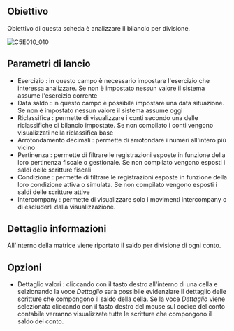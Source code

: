 ## Obiettivo
Obiettivo di questa scheda è analizzare il bilancio per divisione.

![C5E010_010](http://localhost:3000/immagini/MBDOC_SCH-C5ESER_28/C5E010_010.png)
## Parametri di lancio

  * Esercizio :  in questo campo è necessario impostare l'esercizio che interessa analizzare. Se non è impostato nessun valore il sistema assume l'esercizio corrente
 * Data saldo :  in questo campo è possibile impostare una data situazione. Se non è impostato nessun valore il sistema assume oggi
 * Riclassifica :  permette di visualizzare i conti secondo una delle riclassifiche di bilancio impostate. Se non compilato i conti vengono visualizzati nella riclassifica base
 * Arrotondamento decimali :  permette di arrotondare i numeri all'intero più vicino
 * Pertinenza :  permette di filtrare le registrazioni esposte in funzione della loro pertinenza fiscale o gestionale. Se non compilato vengono esposti i saldi delle scritture fiscali
 * Condizione :  permette di filtrare le registrazioni esposte in funzione della loro condizione attiva o simulata. Se non compilato vengono esposti i saldi delle scritture attive
 * Intercompany :  permette di visualizzare solo i movimenti intercompany o di escluderli dalla visualizzazione.

## Dettaglio informazioni

All'interno della matrice viene riportato il saldo per divisione di ogni conto.

## Opzioni
 * Dettaglio valori :  cliccando con il tasto destro all'interno di una cella e selzionando la voce _Dettaglio_ sarà possibile evidenziare il dettaglio delle scritture che compongono il saldo della cella. Se la voce _Dettaglio_ viene selezionata cliccando con il tasto destro del mouse sul codice del conto contabile verranno visualizzate tutte le scritture che compongono il saldo del conto.



